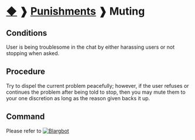 # [◆](/../../) ❱ [Punishments](/Punishments) ❱ Muting

## Conditions

User is being troublesome in the chat by either harassing users or not stopping when asked.

## Procedure

Try to dispel the current problem peacefully; however, if the user refuses or continues the problem after being told to stop, then you may mute them to your one discretion as long as the reason given backs it up.

## Command

Please refer to [![Blargbot](https://img.shields.io/badge/Blargbot-informational)](/Bots/Blargbot.md)

<!-- TAGS --> <!-- Mute Muting -->
